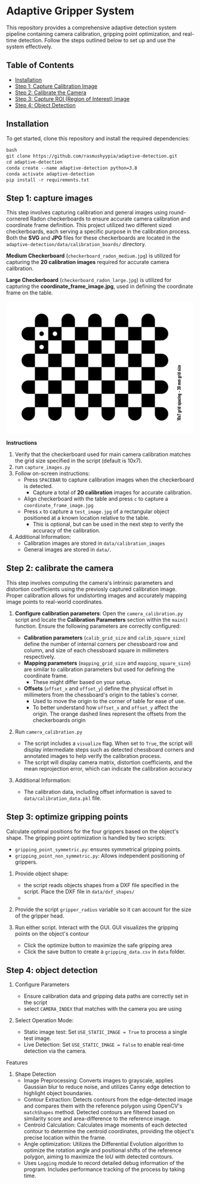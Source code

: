 # Adaptive Gripper System

This repository provides a comprehensive adaptive detection system pipeline containing camera calibration, gripping point optimization, and real-time detection. Follow the steps outlined below to set up and use the system effectively.


## Table of Contents
- [Installation](#installation)
- [Step 1: Capture Calibration Image](#step-1-capture-images)
- [Step 2: Calibrate the Camera](#step-2-calibrate-the-camera)
- [Step 3: Capture ROI (Region of Interest) Image](#step-3-optimize-gripping-points)
- [Step 4: Object Detection](#step-4-object-detection)


## Installation

To get started, clone this repository and install the required dependencies:

```
bash
git clone https://github.com/rasmushyypia/adaptive-detection.git
cd adaptive-detection
conda create --name adaptive-detection python=3.8
conda activate adaptive-detection
pip install -r requirements.txt
```

## Step 1: capture images
This step involves capturing calibration and general images using round-cornered Radon checkerboards to ensure accurate camera calibration and coordinate frame definition.
This project utilized two different sized checkerboards, each serving a specific purpose in the calibration process. Both the **SVG** and **JPG** files for these checkerboards
are located in the `adaptive-detection/data/calibration_boards/` directory.

   **Medium Checkerboard** (`checkerboard_radon_medium.jpg`) is utilized for capturing the **20 calibration images** required for accurate camera calibration.
   
   **Large Checkerboard** (`checkerboard_radon_large.jpg`) is utilized for capturing the **coordinate_frame_image.jpg**, used in defining the coordinate frame on the table.

<img src="/data/calibration_boards/checkerboard_radon_medium.jpg" alt="Calibration Image" width="500">

**Instructions**
1. Verify that the checkerboard used for main camera calibration matches the grid size specified in the script (default is 10x7).
2. run `capture_images.py`
3. Follow on-screen instructions:
   - Press `SPACEBAR` to capture calibration images when the checkerboard is detected.
      - Capture a total of **20 calibration** images for accurate calibration.
   - Align checkerboard with the table and press `c` to capture a `coordinate_frame_image.jpg`
   - Press `x` to capture a `test_image.jpg` of a rectangular object positioned at a known location relative to the table.
      - This is optional, but can be used in the next step to verify the accuracy of the calibration. 
4. Additional Information:
   - Calibration images are stored in `data/calibration_images`
   - General images are stored in `data/`.


## Step 2: calibrate the camera
This step involves computing the camera's intrinsic parameters and distortion coefficients using the previosly captured calibration image. Proper calibration allows for undistorting images and accurately mapping image points to real-world coordinates.

1. **Configure calibration parameters**:
  Open the `camera_calibration.py` script and locate the **Calibration Parameters** section within the `main()` function. Ensure the following parameters are correctly configured:

    - **Calibration parameters** (`calib_grid_size` and `calib_square_size`) define the number of internal corners per chessboard row and column, and size of each chessboard square in millimeters respectively.
    - **Mapping parameters** (`mapping_grid_size` and `mapping_square_size`) are similar to calibration parameters but used for defining the coordinate frame.
      - These might differ based on your setup.
    - **Offsets** (`offset_x` and `offset_y`) define the physical offset in millimeters from the chessboard's origin to the tables's corner.
      - Used to move the origin to the corner of table for ease of use.
      - To better understand how `offset_x` and `offset_y` affect the origin. The orange dashed lines represent the offsets from the checkerboards origin

2. Run `camera_calibration.py`

   - The script includes a `visualize` flag. When set to `True`, the script will display intermediate steps such as detected chessboard corners and annotated images to help verify the calibration process.
   - The script will display camera matrix, distortion coefficients, and the mean reprojection error, which can indicate the calibration accuracy

3. Additional Information:

   - The calibration data, including offset information is saved to `data/calibration_data.pkl` file. 



## Step 3: optimize gripping points
Calculate optimal positions for the four grippers based on the object's shape.
The gripping point optimization is handled by two scripts:
   - `gripping_point_symmetric.py`: ensures symmetrical gripping points.
   - `gripping_point_non_symmetric.py`: Allows independent positioning of grippers.

1. Provide object shape:
   - the script reads objects shapes from a DXF file specified in the script. Place the DXF file in `data/dxf_shapes/`
   - 
2. Provide the script `gripper_radius` variable so it can account for the size of the gripper head.

3. Run either script. Interact with the GUI. GUI visualizes the gripping points on the object's contour
   - Click the optimize button to maximize the safe gripping area
   - Click the save button to create a `gripping_data.csv` in `data` folder.


## Step 4: object detection

1. Configure Parameters
   - Ensure calibration data and gripping data paths are correctly set in the script
   - select `CAMERA_INDEX` that matches with the camera you are using

2. Select Operation Mode:
   - Static image test: Set `USE_STATIC_IMAGE = True` to process a single test image.
   - Live Detection: Set `USE_STATIC_IMAGE = False` to enable real-time detection via the camera.
  
Features
1. Shape Detection
   - Image Preprocessing: Converts images to grayscale, applies Gaussian blur to reduce noise, and utilizes Canny edge detection to highlight object boundaries.
   - Contour Extraction: Detects contours from the edge-detected image and compares them with the reference polygon using OpenCV's `matchShapes` method. Detected contours are filtered based on similarity score and area-difference to the reference image.
   - Centroid Calculation: Calculates image moments of each detected contour to determine the centroid coordinates, providing the object's precise location within the frame.
   - Angle optimization: Utilizes the Differential Evolution algorithm to optimize the rotation angle and positional shifts of the reference polygon, aiming to maximize the IoU with detected contours.
   - Uses `Logging` module to record detailed debug information of the program. Includes performance tracking of the process by taking time.
